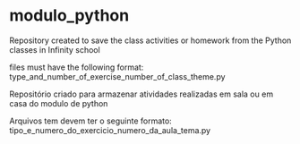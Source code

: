 # modulo_python

Repository created to save the class activities or homework from the Python classes in Infinity school

files must have the following format: type_and_number_of_exercise_number_of_class_theme.py

Repositório criado para armazenar atividades realizadas em sala ou em casa do modulo de python

Arquivos tem devem ter o seguinte formato: tipo_e_numero_do_exercicio_numero_da_aula_tema.py
